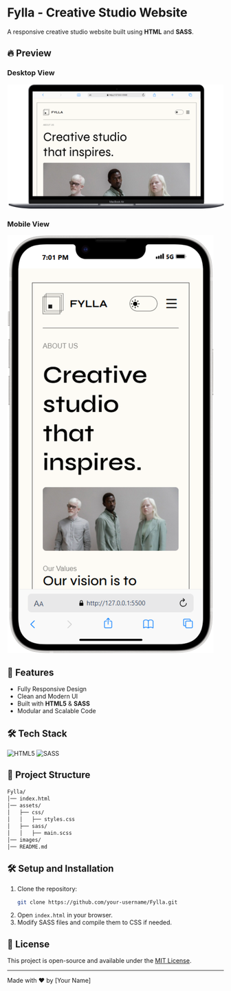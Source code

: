 # Fylla - Creative Studio Website

A responsive creative studio website built using **HTML** and **SASS**.

## 🔥 Preview

### Desktop View
![Desktop View](https://github.com/akashm01github/fylla/blob/main/Task/Macbook.png)

### Mobile View
![Mobile View](https://github.com/akashm01github/fylla/blob/main/Task/iPhone-14-Plus.png)

## 🚀 Features
- Fully Responsive Design
- Clean and Modern UI
- Built with **HTML5** & **SASS**
- Modular and Scalable Code

## 🛠 Tech Stack
![HTML5](https://img.shields.io/badge/HTML5-E34F26?style=for-the-badge&logo=html5&logoColor=white)
![SASS](https://img.shields.io/badge/SASS-CC6699?style=for-the-badge&logo=sass&logoColor=white)

## 📂 Project Structure
```
Fylla/
│── index.html
│── assets/
│   ├── css/
│   │   ├── styles.css
│   ├── sass/
│   │   ├── main.scss
│── images/
│── README.md
```

## 🛠️ Setup and Installation
1. Clone the repository:
   ```sh
   git clone https://github.com/your-username/Fylla.git
   ```
2. Open `index.html` in your browser.
3. Modify SASS files and compile them to CSS if needed.

## 📜 License
This project is open-source and available under the [MIT License](LICENSE).

---
Made with ❤️ by [Your Name]
